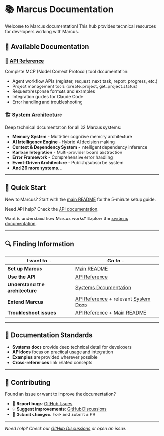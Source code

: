 # 📚 Marcus Documentation

Welcome to Marcus documentation! This hub provides technical resources for developers working with Marcus.

## 📁 **Available Documentation**

### 🔌 **[API Reference](marcus/api/)**
Complete MCP (Model Context Protocol) tool documentation:
- Agent workflow APIs (register, request_next_task, report_progress, etc.)
- Project management tools (create_project, get_project_status)
- Request/response formats and examples
- Integration guides for Claude Code
- Error handling and troubleshooting

### 🏗️ **[System Architecture](marcus/systems/)**
Deep technical documentation for all 32 Marcus systems:
- **Memory System** - Multi-tier cognitive memory architecture
- **AI Intelligence Engine** - Hybrid AI decision making
- **Context & Dependency System** - Intelligent dependency inference
- **Kanban Integration** - Multi-provider board abstraction
- **Error Framework** - Comprehensive error handling
- **Event-Driven Architecture** - Publish/subscribe system
- **And 26 more systems...**

---

## 🎯 **Quick Start**

New to Marcus? Start with the [main README](../README.md) for the 5-minute setup guide.

Need API help? Check the [API documentation](marcus/api/).

Want to understand how Marcus works? Explore the [systems documentation](marcus/systems/).

---

## 🔍 **Finding Information**

| I want to... | Go to... |
|---------------|----------|
| **Set up Marcus** | [Main README](../README.md) |
| **Use the API** | [API Reference](marcus/api/) |
| **Understand the architecture** | [Systems Documentation](marcus/systems/) |
| **Extend Marcus** | [API Reference](marcus/api/) + relevant [System Docs](marcus/systems/) |
| **Troubleshoot issues** | [API Reference](marcus/api/) + [Main README](../README.md) |

---

## 📝 **Documentation Standards**

- **Systems docs** provide deep technical detail for developers
- **API docs** focus on practical usage and integration
- **Examples** are provided wherever possible
- **Cross-references** link related concepts

---

## 🤝 **Contributing**

Found an issue or want to improve the documentation?
- 🐛 **Report bugs**: [GitHub Issues](https://github.com/lwgray/marcus/issues)
- 💡 **Suggest improvements**: [GitHub Discussions](https://github.com/lwgray/marcus/discussions)
- 📝 **Submit changes**: Fork and submit a PR

---

*Need help? Check our [GitHub Discussions](https://github.com/lwgray/marcus/discussions) or open an issue.*
